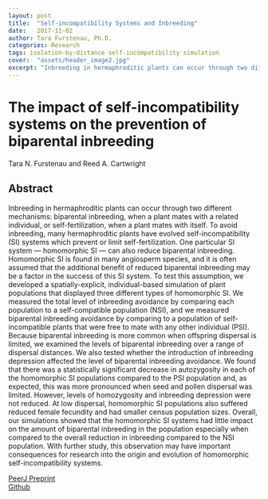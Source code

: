 ```yaml
---
layout: post
title:  "Self-incompatibility Systems and Inbreeding"
date:   2017-11-02
author: Tara Furstenau, Ph.D.
categories: Research
tags: isolation-by-distance self-incompatibility simulation
cover:  "assets/header_image2.jpg"
excerpt: "Inbreeding in hermaphroditic plants can occur through two different mechanisms: biparental inbreeding, when a plant mates with a related individual, or self-fertilization, when a plant mates with itself. To avoid inbreeding, many hermaphroditic plants have evolved self-incompatibility (SI) systems which prevent or limit self-fertilization."
---
```


# The impact of self-incompatibility systems on the prevention of biparental inbreeding
Tara N. Furstenau and Reed A. Cartwright

## Abstract
Inbreeding in hermaphroditic plants can occur through two different mechanisms: biparental inbreeding, when a plant mates with a related individual, or self-fertilization, when a plant mates with itself. To avoid inbreeding, many hermaphroditic plants have evolved self-incompatibility (SI) systems which prevent or limit self-fertilization. One particular SI system — homomorphic SI — can also reduce biparental inbreeding. Homomorphic SI is found in many angiosperm species, and it is often assumed that the additional benefit of reduced biparental inbreeding may be a factor in the success of this SI system. To test this assumption, we developed a spatially-explicit, individual-based simulation of plant populations that displayed three different types of homomorphic SI. We measured the total level of inbreeding avoidance by comparing each population to a self-compatible population (NSI), and we measured biparental inbreeding avoidance by comparing to a population of self-incompatible plants that were free to mate with any other individual (PSI). Because biparental inbreeding is more common when offspring dispersal is limited, we examined the levels of biparental inbreeding over a range of dispersal distances. We also tested whether the introduction of inbreeding depression affected the level of biparental inbreeding avoidance. We found that there was a statistically significant decrease in autozygosity in each of the homomorphic SI populations compared to the PSI population and, as expected, this was more pronounced when seed and pollen dispersal was limited. However, levels of homozygosity and inbreeding depression were not reduced. At low dispersal, homomorphic SI populations also suffered reduced female fecundity and had smaller census population sizes. Overall, our simulations showed that the homomorphic SI systems had little impact on the amount of biparental inbreeding in the population especially when compared to the overall reduction in inbreeding compared to the NSI population. With further study, this observation may have important consequences for research into the origin and evolution of homomorphic self-incompatibility systems.

[PeerJ Preprint](https://peerj.com/manuscripts/18869/)  
[Github](https://github.com/tfursten/SI-cpp)
